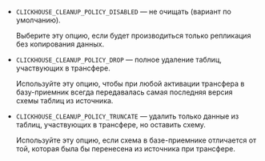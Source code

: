* `CLICKHOUSE_CLEANUP_POLICY_DISABLED` — не очищать (вариант по умолчанию).

    Выберите эту опцию, если будет производиться только репликация без копирования данных.

* `CLICKHOUSE_CLEANUP_POLICY_DROP` — полное удаление таблиц, участвующих в трансфере.

    Используйте эту опцию, чтобы при любой активации трансфера в базу-приемник всегда передавалась самая последняя версия схемы таблиц из источника.

* `CLICKHOUSE_CLEANUP_POLICY_TRUNCATE` — удалить только данные из таблиц, участвующих в трансфере, но оставить схему.

    Используйте эту опцию, если схема в базе-приемнике отличается от той, которая была бы перенесена из источника при трансфере.

